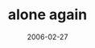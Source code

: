 ---
layout: base.njk
title : 'alone again' 
view_title : 'alone again' 
year : '2006' 
date : '2006-02-27' 
img_file : '/drawing/aloneagain.png' 
html_file : 'aloneagain' 
next_html : 'iloveyou2.html' 
year_order : '86' 
permalink : "title/{{html_file}}.html"
---
